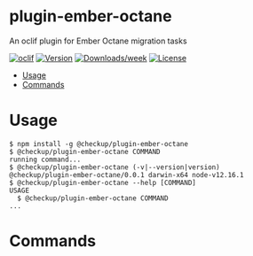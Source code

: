 # plugin-ember-octane

An oclif plugin for Ember Octane migration tasks

[![oclif](https://img.shields.io/badge/cli-oclif-brightgreen.svg)](https://oclif.io)
[![Version](https://img.shields.io/npm/v/plugin-ember-octane.svg)](https://npmjs.org/package/plugin-ember-octane)
[![Downloads/week](https://img.shields.io/npm/dw/plugin-ember-octane.svg)](https://npmjs.org/package/plugin-ember-octane)
[![License](https://img.shields.io/npm/l/plugin-ember-octane.svg)](https://github.com/packages/plugin-ember-octane/blob/master/package.json)

<!-- toc -->

- [Usage](#usage)
- [Commands](#commands)
<!-- tocstop -->

# Usage

<!-- usage -->

```sh-session
$ npm install -g @checkup/plugin-ember-octane
$ @checkup/plugin-ember-octane COMMAND
running command...
$ @checkup/plugin-ember-octane (-v|--version|version)
@checkup/plugin-ember-octane/0.0.1 darwin-x64 node-v12.16.1
$ @checkup/plugin-ember-octane --help [COMMAND]
USAGE
  $ @checkup/plugin-ember-octane COMMAND
...
```

<!-- usagestop -->

# Commands

<!-- commands -->

<!-- commandsstop -->
